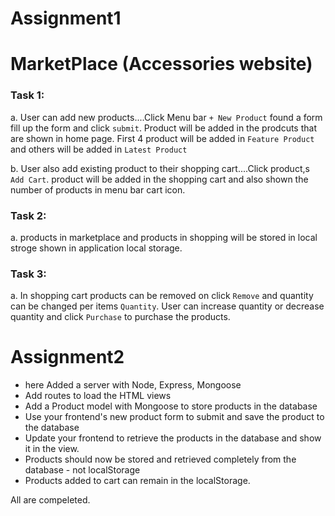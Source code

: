 # Assignment1

# MarketPlace (Accessories website)

  ### Task 1:
 
   a. User can add new products....Click Menu bar  `+ New Product` found a form fill up the form and click `submit`. Product will be added in the prodcuts that are shown in home page. First 4 product will be added in `Feature Product` and others will be added in `Latest Product`

   b. User also add existing product to their shopping cart....Click product,s
  ` Add Cart `. product will be added in the shopping cart and also shown the number of products in menu bar cart icon.

  ### Task 2:

   a. products in marketplace and products in shopping will be stored in local stroge shown in application local storage.

   ### Task 3:

   a. In shopping cart products can be removed on click  ` Remove ` and quantity can be changed per items ` Quantity `. User can increase quantity or decrease quantity and  click ` Purchase ` to purchase the products.


   # Assignment2
   
- here Added a server with Node, Express, Mongoose
- Add routes to load the HTML views 
- Add a Product model with Mongoose to store products in the database
- Use your frontend's new product form to submit and save the product to the database
- Update your frontend to retrieve the products in the database and show it in the view.
- Products should now be stored and retrieved completely from the database - not localStorage
- Products added to cart can remain in the localStorage.

All are compeleted.
